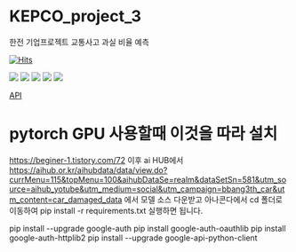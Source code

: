 # KEPCO_project_3

한전 기업프로젝트 교통사고 과실 비율 예측

[![Hits](https://hits.seeyoufarm.com/api/count/incr/badge.svg?url=https%3A%2F%2Fgithub.com%2FSHINSUNGH%2FPython_for_study&count_bg=%23255694&title_bg=%23555555&icon=python.svg&icon_color=%23479768&title=Welcome_for_students&edge_flat=false)](https://hits.seeyoufarm.com)

<img src="https://img.shields.io/badge/PyTorch-EE4C2C?style=for-the-badge&logo=PyTorch&logoColor=white"> <img src="https://img.shields.io/badge/Python-3776AB?style=for-the-badge&logo=Python&logoColor=white"> <img src="https://img.shields.io/badge/mysql-4479A1?style=for-the-badge&logo=mysql&logoColor=white"> <img src="https://img.shields.io/badge/github-181717?style=for-the-badge&logo=github&logoColor=white"> <img src="https://img.shields.io/badge/git-F05032?style=for-the-badge&logo=git&logoColor=white">

[API](https://docs.python.org/ko/3.9/library/index.html)

# pytorch GPU 사용할때 이것을 따라 설치

https://beginer-1.tistory.com/72
이후 ai HUB에서
https://aihub.or.kr/aihubdata/data/view.do?currMenu=115&topMenu=100&aihubDataSe=realm&dataSetSn=581&utm_source=aihub_yotube&utm_medium=social&utm_campaign=bbang3th_car&utm_content=car_damaged_data
에서 모델 소스 다운받고
아나콘다에서 cd 폴더로 이동하여
pip install -r requirements.txt
실행하면 됩니다.

pip install --upgrade google-auth
pip install google-auth-oauthlib
pip install google-auth-httplib2
pip install --upgrade google-api-python-client
